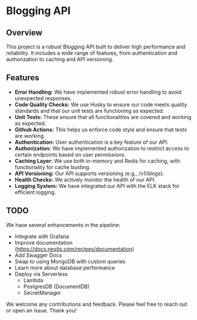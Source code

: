 # Blogging API

## Overview

This project is a robust Blogging API built to deliver high performance and reliability. It includes a wide range of features, from authentication and authorization to caching and API versioning.

## Features

- **Error Handling:** We have implemented robust error handling to avoid unexpected responses.
- **Code Quality Checks:** We use Husky to ensure our code meets quality standards and that our unit tests are functioning as expected.
- **Unit Tests:** These ensure that all functionalities are covered and working as expected.
- **Github Actions:** This helps us enforce code style and ensure that tests are working.
- **Authentication:** User authentication is a key feature of our API.
- **Authorization:** We have implemented authorization to restrict access to certain endpoints based on user permissions.
- **Caching Layer:** We use both in-memory and Redis for caching, with functionality for cache busting.
- **API Versioning:** Our API supports versioning (e.g., /v1/blogs).
- **Health Checks:** We actively monitor the health of our API.
- **Logging System:** We have integrated our API with the ELK stack for efficient logging.

## TODO

We have several enhancements in the pipeline:

- Integrate with Grafana
- Improve documentation (https://docs.nestjs.com/recipes/documentation)
- Add Swagger Docs
- Swap to using MongoDB with custom queries
- Learn more about database performance
- Deploy via Serverless
    - Lambda
    - PostgresDB (DocumentDB)
    - SecretManager

We welcome any contributions and feedback. Please feel free to reach out or open an issue. Thank you!
